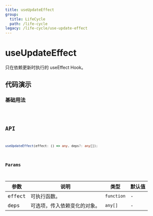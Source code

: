 ```yaml
---
title: useUpdateEffect
group:
  title: LifeCycle
  path: /life-cycle
legacy: /life-cycle/use-update-effect
---
```


# useUpdateEffect

只在依赖更新时执行的 useEffect Hook。

## 代码演示

### 基础用法

<code src="./demos/Demo1.tsx" />

## API

```typescript
useUpdateEffect(effect: () => any, deps?: any[]);
```

### Params

| 参数   | 说明                         | 类型       | 默认值 |
| ------ | ---------------------------- | ---------- | ------ |
| effect | 可执行函数。                 | `function` | -      |
| deps   | 可选项，传入依赖变化的对象。 | `any[]`    | -      |
